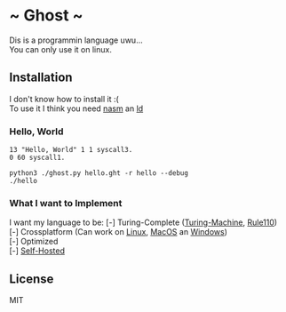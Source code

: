 # ~ Ghost ~
Dis is a programmin language uwu... <br/>
You can only use it on linux.

## Installation
I don't know how to install it :( <br/> 
To use it I think you need [nasm](https://www.nasm.us/) an [ld](https://linux.die.net/man/1/ld)

### Hello, World
```
13 "Hello, World" 1 1 syscall3.
0 60 syscall1.
```

```
python3 ./ghost.py hello.ght -r hello --debug
./hello
```

### What I want to Implement
I want my language to be:
 [-] Turing-Complete ([Turing-Machine](https://en.wikipedia.org/wiki/Turing_machine), [Rule110](https://en.wikipedia.org/wiki/Rule_110)) <br/>
 [-] Crossplatform (Can work on [Linux](https://en.wikipedia.org/wiki/Linux), [MacOS](https://en.wikipedia.org/wiki/MacOS) an [Windows](https://en.wikipedia.org/wiki/Microsoft_Windows)) <br/>
 [-] Optimized <br/>
 [-] [Self-Hosted](https://en.wikipedia.org/wiki/Self-hosting_(compilers)) <br/>

## License
MIT
